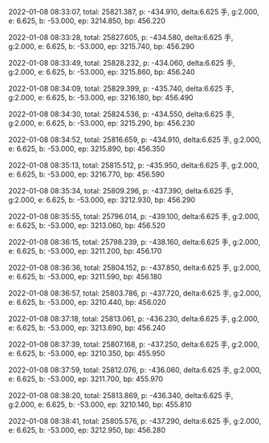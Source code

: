 2022-01-08 08:33:07, total: 25821.387, p: -434.910, delta:6.625 手, g:2.000, e: 6.625, b: -53.000, ep: 3214.850, bp: 456.220

2022-01-08 08:33:28, total: 25827.605, p: -434.580, delta:6.625 手, g:2.000, e: 6.625, b: -53.000, ep: 3215.740, bp: 456.290

2022-01-08 08:33:49, total: 25828.232, p: -434.060, delta:6.625 手, g:2.000, e: 6.625, b: -53.000, ep: 3215.860, bp: 456.240

2022-01-08 08:34:09, total: 25829.399, p: -435.740, delta:6.625 手, g:2.000, e: 6.625, b: -53.000, ep: 3216.180, bp: 456.490

2022-01-08 08:34:30, total: 25824.536, p: -434.550, delta:6.625 手, g:2.000, e: 6.625, b: -53.000, ep: 3215.290, bp: 456.230

2022-01-08 08:34:52, total: 25816.659, p: -434.910, delta:6.625 手, g:2.000, e: 6.625, b: -53.000, ep: 3215.890, bp: 456.350

2022-01-08 08:35:13, total: 25815.512, p: -435.950, delta:6.625 手, g:2.000, e: 6.625, b: -53.000, ep: 3216.770, bp: 456.590

2022-01-08 08:35:34, total: 25809.296, p: -437.390, delta:6.625 手, g:2.000, e: 6.625, b: -53.000, ep: 3212.930, bp: 456.290

2022-01-08 08:35:55, total: 25796.014, p: -439.100, delta:6.625 手, g:2.000, e: 6.625, b: -53.000, ep: 3213.060, bp: 456.520

2022-01-08 08:36:15, total: 25798.239, p: -438.160, delta:6.625 手, g:2.000, e: 6.625, b: -53.000, ep: 3211.200, bp: 456.170

2022-01-08 08:36:36, total: 25804.152, p: -437.850, delta:6.625 手, g:2.000, e: 6.625, b: -53.000, ep: 3211.590, bp: 456.180

2022-01-08 08:36:57, total: 25803.786, p: -437.720, delta:6.625 手, g:2.000, e: 6.625, b: -53.000, ep: 3210.440, bp: 456.020

2022-01-08 08:37:18, total: 25813.061, p: -436.230, delta:6.625 手, g:2.000, e: 6.625, b: -53.000, ep: 3213.690, bp: 456.240

2022-01-08 08:37:39, total: 25807.168, p: -437.250, delta:6.625 手, g:2.000, e: 6.625, b: -53.000, ep: 3210.350, bp: 455.950

2022-01-08 08:37:59, total: 25812.076, p: -436.060, delta:6.625 手, g:2.000, e: 6.625, b: -53.000, ep: 3211.700, bp: 455.970

2022-01-08 08:38:20, total: 25813.869, p: -436.340, delta:6.625 手, g:2.000, e: 6.625, b: -53.000, ep: 3210.140, bp: 455.810

2022-01-08 08:38:41, total: 25805.576, p: -437.290, delta:6.625 手, g:2.000, e: 6.625, b: -53.000, ep: 3212.950, bp: 456.280